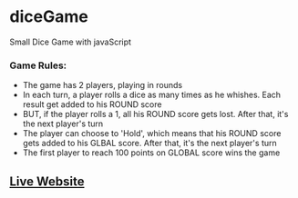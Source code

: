 # diceGame
Small Dice Game with javaScript

### Game Rules:

- The game has 2 players, playing in rounds
- In each turn, a player rolls a dice as many times as he whishes. Each result get added to his ROUND score
- BUT, if the player rolls a 1, all his ROUND score gets lost. After that, it's the next player's turn
- The player can choose to 'Hold', which means that his ROUND score gets added to his GLBAL score. After that, it's the next player's turn
- The first player to reach 100 points on GLOBAL score wins the game

## [Live Website](https://ramankarki.github.io/pigGame/)
